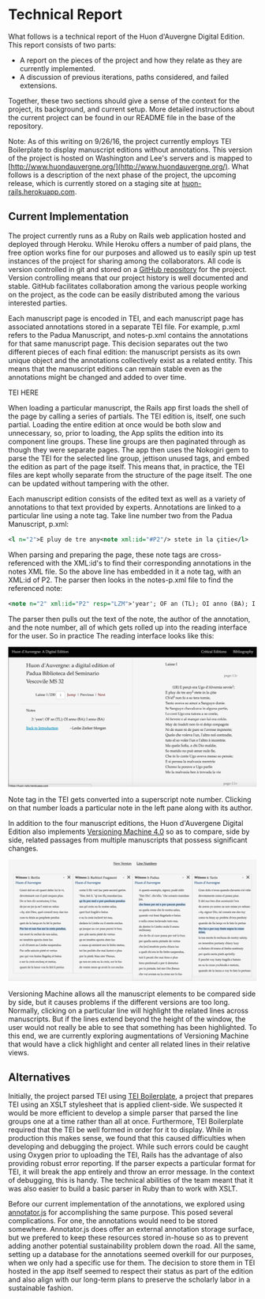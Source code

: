 # Technical Report

What follows is a technical report of the Huon d'Auvergne Digital Edition. This report consists of two parts:

* A report on the pieces of the project and how they relate as they are currently implemented.
* A discussion of previous iterations, paths considered, and failed extensions.

Together, these two sections should give a sense of the context for the project, its background, and current setup. More detailed instructions about the current project can be found in our README file in the base of the repository.

Note: As of this writing on 9/26/16, the project currently employs TEI Boilerplate to display manuscript editions without annotations. This version of the project is hosted on Washington and Lee's servers and is mapped to [http://www.huondauvergne.org/](http://www.huondauvergne.org/). What follows is a description of the next phase of the project, the upcoming release, which is currently stored on a staging site at [huon-rails.herokuapp.com](https://huon-rails.herokuapp.com).

## Current Implementation

The project currently runs as a Ruby on Rails web application hosted and deployed through Heroku. While Heroku offers a number of paid plans, the free option works fine for our purposes and allowed us to easily spin up test instances of the project for sharing among the collaborators. All code is version controlled in git and stored on a [GitHub repository](https://github.com/wludh/huon_rails/) for the project. Version controlling means that our project history is well documented and stable. GitHub facilitates collaboration among the various people working on the project, as the code can be easily distributed among the various interested parties.

Each manuscript page is encoded in TEI, and each manuscript page has associated annotations stored in a separate TEI file. For example, p.xml refers to the Padua Manuscript, and notes-p.xml contains the annotations for that same manuscript page. This decision separates out the two different pieces of each final edition: the manuscript persists as its own unique object and the annotations collectively exist as a related entity. This means that the manuscript editions can remain stable even as the annotations might be changed and added to over time.

TEI HERE

When loading a particular manuscript, the Rails app first loads the shell of the page by calling a series of partials. The TEI edition is, itself, one such partial. Loading the entire edition at once would be both slow and unnecessary, so, prior to loading, the App splits the edition into its component line groups. These line groups are then paginated through as though they were separate pages. The app then uses the Nokogiri gem to parse the TEI for the selected line group, jettison unused tags, and embed the edition as part of the page itself. This means that, in practice, the TEI files are kept wholly separate from the structure of the page itself. The one can be updated without tampering with the other.

Each manuscript edition consists of the edited text as well as a variety of annotations to that text provided by experts. Annotations are linked to a particular line using a note tag. Take line number two from the Padua Manuscript, p.xml:

```XML
<l n="2">E pluy de tre any<note xml:id="#P2"/> stete in la çitie</l>
```
When parsing and preparing the page, these note tags are cross-referenced with the XML:id's to find their corresponding annotations in the notes XML file. So the above line has embedded in it a note tag, with an XML:id of P2. The parser then looks in the notes-p.xml file to find the referenced note:

```XML
<note n="2" xml:id="P2" resp="LZM">'year'; OF an (TL); OI anno (BA); I anno (BA)</note>
```

The parser then pulls out the text of the note, the author of the annotation, and the note number, all of which gets rolled up into the reading interface for the user. So in practice The reading interface looks like this:

![huon reading interface annotations example](/app/assets/images/huon-interface.png)

Note tag in the TEI gets converted into a superscript note number. Clicking on that number loads a particular note in the left pane along with its author.

In addition to the four manuscript editions, the Huon d'Auvergene Digital Edition also implements [Versioning Machine 4.0](http://v-machine.org/) so as to compare, side by side, related passages from multiple manuscripts that possess significant changes.

![versioning machine interface](/app/assets/images/versioning-machine.png)

Versioning Machine allows all the manuscript elements to be compared side by side, but it causes problems if the different versions are too long. Normally, clicking on a particular line will highlight the related lines across manuscripts. But if the lines extend beyond the height of the window, the user would not really be able to see that something has been highlighted. To this end, we are currently exploring augmentations of Versioning Machine that would have a click highlight and center all related lines in their relative views.

## Alternatives

Initially, the project parsed TEI using [TEI Boilerplate](http://dcl.ils.indiana.edu/teibp/), a project that prepares TEI using an XSLT stylesheet that is applied client-side. We suspected it would be more efficient to develop a simple parser that parsed the line groups one at a time rather than all at once. Furthermore, TEI Boilerplate required that the TEI be well formed in order for it to display. While in production this makes sense, we found that this caused difficulties when developing and debugging the project. While such errors could be caught using Oxygen prior to uploading the TEI, Rails has the advantage of also providing robust error reporting. If the parser expects a particular format for TEI, it will break the app entirely and throw an error message. In the context of debugging, this is handy. The technical abilities of the team meant that it was also easier to build a basic parser in Ruby than to work with XSLT.

Before our current implementation of the annotations, we explored using [annotator.js](http://annotatorjs.org/) for accomplishing the same purpose. This posed several complications. For one, the annotations would need to be stored somewhere.  Annotator.js does offer an external annotation storage surface, but we prefered to keep these resources stored in-house so as to prevent adding another potential sustainability problem down the road. All the same, setting up a database for the annotations seemed overkill for our purposes, when we only had a specific use for them. The decision to store them in TEI hosted in the app itself seemed to respect their status as part of the edition and also align with our long-term plans to preserve the scholarly labor in a sustainable fashion.
